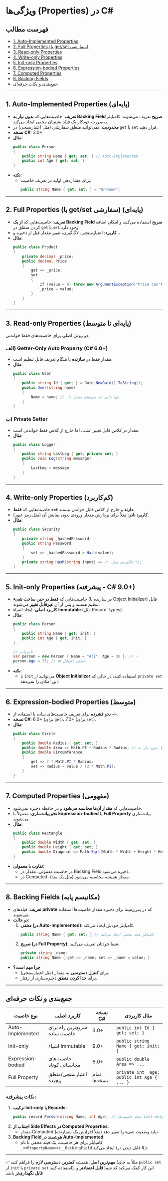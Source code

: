 ﻿
# ویژگی‌ها (Properties) در C#

## فهرست مطالب
- [1. Auto-Implemented Properties](#-1-auto-implemented-properties-پایه‌ای)
- [2. Full Properties (با get/set سفارشی)](#2-full-properties-با-getset-سفارشی-پایه‌ای)
- [3. Read-only Properties](#3-read-only-properties-پایه‌ای-تا-متوسط)
- [4. Write-only Properties](#4-write-only-properties-کم‌کاربرد)
- [5. Init-only Properties](#5-init-only-properties-پیشرفته---c-90)
- [6. Expression-bodied Properties](#6-expression-bodied-properties-متوسط)
- [7. Computed Properties](#7-computed-properties-مفهومی)
- [8. Backing Fields](#8-backing-fields-مکانیسم-پایه)
- [جمع‌بندی و نکات حرفه‌ای](#جمع‌بندی-و-نکات-حرفه‌ای)

---

## 1. **Auto-Implemented Properties** (پایه‌ای)
- **تعریف**: خاصیت‌هایی که **بدون نیاز به Backing Field صریح** تعریف می‌شوند. کامپایلر به‌صورت خودکار یک فیلد پشتیبان مخفی ایجاد می‌کند.
- **محدودیت**: نمی‌توانید منطق سفارشی (مثل اعتبارسنجی) در `get` یا `set` قرار دهید.
- **نسخه C#**: 3.0+
- **مثال**:
  ```csharp
  public class Person
  {
      public string Name { get; set; } // Auto-Implemented
      public int Age { get; set; }
  }
  ```
- **نکته**: 
  - برای مقداردهی اولیه در تعریف خاصیت:
    ```csharp
    public string Name { get; set; } = "Unknown";
    ```

---

## 2. **Full Properties (با get/set سفارشی)** (پایه‌ای)
- **تعریف**: خاصیت‌هایی که **از یک Backing Field صریح** استفاده می‌کنند و امکان اضافه کردن منطق در `get` یا `set` وجود دارد.
- **کاربرد**: اعتبارسنجی، لاگ‌گیری، تغییر مقدار قبل از ذخیره و...
- **مثال**:
  ```csharp
  public class Product
  {
      private decimal _price;
      public decimal Price
      {
          get => _price;
          set
          {
              if (value < 0) throw new ArgumentException("Price can't be negative!");
              _price = value;
          }
      }
  }
  ```

---

## 3. **Read-only Properties** (پایه‌ای تا متوسط)
دو روش اصلی برای خاصیت‌های فقط خواندنی:

### الف) **Getter-Only Auto Property** (C# 6.0+)
- مقدار فقط در **سازنده** یا هنگام تعریف قابل تنظیم است.
- **مثال**:
  ```csharp
  public class User
  {
      public string Id { get; } = Guid.NewGuid().ToString();
      public User(string name) 
      {
          Name = name; // تنها جایی که می‌توان مقدار داد
      }
  }
  ```

### ب) **Private Setter**
- مقدار در کلاس قابل تغییر است، اما خارج از کلاس فقط خواندنی است.
- **مثال**:
  ```csharp
  public class Logger
  {
      public string LastLog { get; private set; }
      public void Log(string message)
      {
          LastLog = message;
      }
  }
  ```

---

## 4. **Write-only Properties** (کم‌کاربرد)
- خاصیت‌هایی که **فقط `set` دارند** و خارج از کلاس قابل خواندن نیستند.
- **کاربرد نادر**: مثلاً برای پردازش مقدار ورودی بدون نمایش آن (مثل رمز عبور).
- **مثال**:
  ```csharp
  public class Security
  {
      private string _hashedPassword;
      public string Password
      {
          set => _hashedPassword = Hash(value);
      }
      private string Hash(string input) => /* الگوریتم هش */;
  }
  ```

---

## 5. **Init-only Properties** (پیشرفته - C# 9.0+)
- خاصیت‌هایی که **فقط در حین ساخت شیء** (در سازنده یا Object Initializer) قابل تنظیم هستند و پس از آن **غیرقابل تغییر** می‌شوند.
- **کاربرد اصلی**: ایجاد اشیاء **Immutable** (مثل Record Types).
- **مثال**:
  ```csharp
  public class Person
  {
      public string Name { get; init; }
      public int Age { get; init; }
  }

  // استفاده:
  var person = new Person { Name = "Ali", Age = 30 }; // ✅
  person.Age = 31; // ❌ خطای کامپایل
  ```
- **نکته**: 
  - با `init` می‌توانید از **Object Initializer** استفاده کنید، در حالی که `private set` این امکان را نمی‌دهد.

---

## 6. **Expression-bodied Properties** (متوسط)
- نحو **فشرده** برای تعریف خاصیت‌های ساده با استفاده از `=>`.
- **نسخه C#**: 6.0+ (برای `get`)، 7.0+ (برای `set`).
- **مثال**:
  ```csharp
  public class Circle
  {
      public double Radius { get; set; }
      public double Area => Math.PI * Radius * Radius; // بدون نیاز به {}
      public double Circumference
      {
          get => 2 * Math.PI * Radius;
          set => Radius = value / (2 * Math.PI);
      }
  }
  ```

---

## 7. **Computed Properties** (مفهومی)
- خاصیت‌هایی که **مقدار آن‌ها محاسبه می‌شود** و در حافظه ذخیره نمی‌شود.
- **نحو پیاده‌سازی**: معمولاً با **Expression-bodied** یا **Full Property** پیاده‌سازی می‌شوند.
- **مثال**:
  ```csharp
  public class Rectangle
  {
      public double Width { get; set; }
      public double Height { get; set; }
      public double Diagonal => Math.Sqrt(Width * Width + Height * Height);
  }
  ```
- **تفاوت با معمولی**: 
  - در خاصیت معمولی، مقدار در Backing Field ذخیره می‌شود.
  - در Computed، مقدار همیشه محاسبه می‌شود (مثل یک متد).

---

## 8. **Backing Fields** (مکانیسم پایه)
- **تعریف**: فیلد‌های **private** که در پس‌زمینه برای ذخیره مقدار خاصیت‌ها استفاده می‌شوند.
- **دو حالت**:
  1. **مخفی (در Auto-Implemented)**: کامپایلر خودش ایجاد می‌کند.
     ```csharp
     public string Name { get; set; } // کامپایلر فیلد مخفی ایجاد می‌کند
     ```
  2. **صریح (در Full Property)**: شما خودتان تعریف می‌کنید.
     ```csharp
     private string _name;
     public string Name { get => _name; set => _name = value; }
     ```
- **چرا مهم است؟** 
  - برای **کنترل دسترسی** به مقدار (مثل اعتبارسنجی).
  - برای **جدا کردن منطق** ذخیره‌سازی از رفتار.

---

## جمع‌بندی و نکات حرفه‌ای
| نوع خاصیت          | کاربرد اصلی                          | نسخه C#   | مثال کاربردی                     |
|---------------------|--------------------------------------|-----------|----------------------------------|
| Auto-Implemented    | سریع‌ترین راه برای خاصیت ساده        | 3.0+      | `public int Id { get; set; }`    |
| Init-only           | اشیاء Immutable                    | 9.0+      | `public string Name { get; init; }` |
| Expression-bodied   | خاصیت‌های محاسباتی کوتاه            | 6.0+      | `public double Area => ...`      |
| Full Property       | اعتبارسنجی/منطق پیچیده             | تمام نسخه‌ها | `private int _age; public int Age { ... }` |

### نکات پیشرفته:
1. **ترکیب Init-only با Records**:
   ```csharp
   public record Person(string Name, int Age); // تمام خاصیت‌ها init-only هستند
   ```
2. **اجتناب از Side Effects در Computed Properties**:
   - مقدار Computed نباید وضعیت شیء را تغییر دهد (مثلاً افزایش یک شمارنده).
3. **Backing Field هوشمند در Auto-Implemented**:
   - کامپایلر برای هر خاصیت، یک فیلد مخفی با نام `_<<PropertyName>>k__BackingField` ایجاد می‌کند (قابل دیدن در IL).

---

✅ **مهم‌ترین اصل**: همیشه **کمترین دسترسی لازم** را فراهم کنید (مثلاً به جای `public set` از `init` یا `private set` استفاده کنید). این کار کمک می‌کند کد شما **قابل اعتمادتر** و **قابل نگهداری‌تر** باشد
